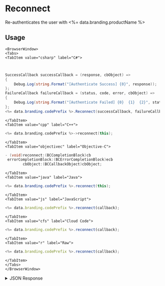 # Reconnect

Re-authenticates the user with <%= data.branding.productName %>

## Usage

```mdx-code-block
<BrowserWindow>
<Tabs>
<TabItem value="csharp" label="C#">
```

```csharp


SuccessCallback successCallback = (response, cbObject) =>
{
    Debug.Log(string.Format("[Authenticate Success] {0}", response));
};
FailureCallback failureCallback = (status, code, error, cbObject) =>
{
    Debug.Log(string.Format("[Authenticate Failed] {0}  {1}  {2}", status, code, error));
};
<%= data.branding.codePrefix %>.Reconnect(successCallback, failureCallback);
```

```mdx-code-block
</TabItem>
<TabItem value="cpp" label="C++">
```

```cpp
<%= data.branding.codePrefix %>->reconnect(this);
```

```mdx-code-block
</TabItem>
<TabItem value="objectivec" label="Objective-C">
```

```objectivec
- (void)reconnect:(BCCompletionBlock)cb
 errorCompletionBlock:(BCErrorCompletionBlock)ecb
        cbObject:(BCCallbackObject)cbObject;
```

```mdx-code-block
</TabItem>
<TabItem value="java" label="Java">
```

```java
<%= data.branding.codePrefix %>.reconnect(this);
```

```mdx-code-block
</TabItem>
<TabItem value="js" label="JavaScript">
```

```javascript
<%= data.branding.codePrefix %>.reconnect(callback);
```

```mdx-code-block
</TabItem>
<TabItem value="cfs" label="Cloud Code">
```

```javascript
<%= data.branding.codePrefix %>.reconnect(callback);
```

```mdx-code-block
</TabItem>
<TabItem value="r" label="Raw">
```

```javascript
<%= data.branding.codePrefix %>.reconnect(callback);
```

```mdx-code-block
</TabItem>
</Tabs>
</BrowserWindow>
```

<details>
<summary>JSON Response</summary>

```json
{
    "status": 200,
    "data": {
        "vcPurchased": 0,
        "experiencePoints": 100,
        "refundCount": 0,
        "playerSessionExpiry": 60,
        "server_time": 1464621990155,
        "experienceLevel": 0,
        "currency": {
            "credits": {
                "purchased": 0,
                "balance": 12211,
                "consumed": 133,
                "awarded": 12344
            }
        },
        "abTestingId": 8,
        "statistics": {
            "gamesWon": 0
        },
        "id": "323e861-b749-4ce4-a57a-175232e21b5d",
        "createdAt": 1459439058035,
        "profileId": "323e861-b749-4ce4-a57a-175232e21b5d",
        "newUser": "false",
        "xpCapped": false,
        "sent_events": [],
        "timeZoneOffset": -5,
        "playerName": "",
        "vcClaimed": 0,
        "parentProfileId": null,
        "rewards": {
            "rewardDetails": {},
            "rewards": {},
            "currency": {}
        },
        "countryCode": "ca",
        "loginCount": 16,
        "emailAddress": "test@email.com",
        "previousLogin": 1464621979514,
        "incoming_events": [],
        "lastLogin": 1464621990118,
        "languageCode": "en",
        "pictureUrl": null,
        "sessionId": "v3grtg3ve0a089pekk8lneuk8k",
        "amountSpent": 0
    }
}
```
</details>

